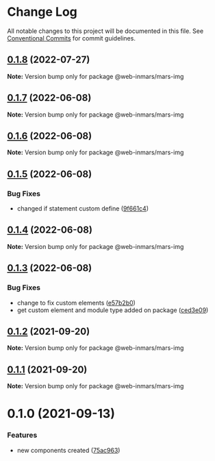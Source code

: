 # Change Log

All notable changes to this project will be documented in this file.
See [Conventional Commits](https://conventionalcommits.org) for commit guidelines.

## [0.1.8](https://github.com/MarsGotta/web-inmars/compare/@web-inmars/mars-img@0.1.7...@web-inmars/mars-img@0.1.8) (2022-07-27)

**Note:** Version bump only for package @web-inmars/mars-img





## [0.1.7](https://github.com/MarsGotta/web-inmars/compare/@web-inmars/mars-img@0.1.6...@web-inmars/mars-img@0.1.7) (2022-06-08)

**Note:** Version bump only for package @web-inmars/mars-img





## [0.1.6](https://github.com/MarsGotta/web-inmars/compare/@web-inmars/mars-img@0.1.5...@web-inmars/mars-img@0.1.6) (2022-06-08)

**Note:** Version bump only for package @web-inmars/mars-img





## [0.1.5](https://github.com/MarsGotta/web-inmars/compare/@web-inmars/mars-img@0.1.4...@web-inmars/mars-img@0.1.5) (2022-06-08)


### Bug Fixes

* changed if statement custom define ([9f661c4](https://github.com/MarsGotta/web-inmars/commit/9f661c4fca934e04140207f2335664a530cd5d43))





## [0.1.4](https://github.com/MarsGotta/web-inmars/compare/@web-inmars/mars-img@0.1.3...@web-inmars/mars-img@0.1.4) (2022-06-08)

**Note:** Version bump only for package @web-inmars/mars-img





## [0.1.3](https://github.com/MarsGotta/web-inmars/compare/@web-inmars/mars-img@0.1.2...@web-inmars/mars-img@0.1.3) (2022-06-08)


### Bug Fixes

* change to fix custom elements ([e57b2b0](https://github.com/MarsGotta/web-inmars/commit/e57b2b07b16b130e198123a318289491646c397c))
* get custom element and module type added on package ([ced3e09](https://github.com/MarsGotta/web-inmars/commit/ced3e095f33185232fcf7b02415cb1479316cd2a))





## [0.1.2](https://github.com/MarsGotta/web-inmars/compare/@web-inmars/mars-img@0.1.1...@web-inmars/mars-img@0.1.2) (2021-09-20)

**Note:** Version bump only for package @web-inmars/mars-img





## [0.1.1](https://github.com/MarsGotta/web-inmars/compare/@web-inmars/mars-img@0.1.0...@web-inmars/mars-img@0.1.1) (2021-09-20)

**Note:** Version bump only for package @web-inmars/mars-img





# 0.1.0 (2021-09-13)


### Features

* new components created ([75ac963](https://github.com/MarsGotta/web-inmars/commit/75ac963fcca337db675f213009ce49251e540667))
